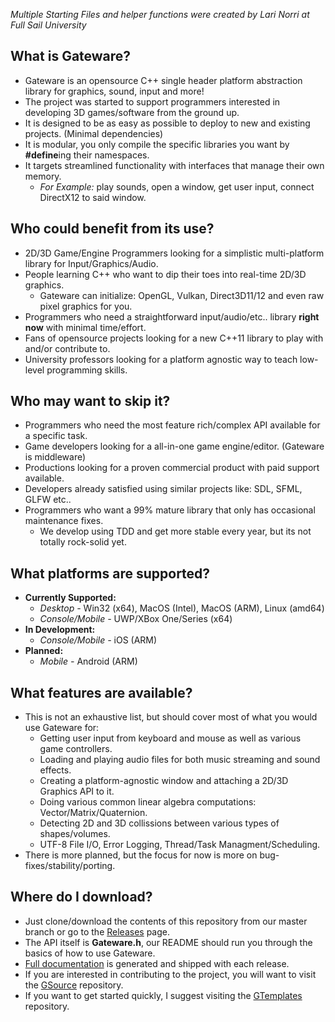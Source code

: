 *Multiple Starting Files and helper functions were created by Lari Norri at Full Sail University*


## What is Gateware?
* Gateware is an opensource C++ single header platform abstraction library for graphics, sound, input and more!
* The project was started to support programmers interested in developing 3D games/software from the ground up. 
* It is designed to be as easy as possible to deploy to new and existing projects. (Minimal dependencies)
* It is modular, you only compile the specific libraries you want by **#define**ing their namespaces.
* It targets streamlined functionality with interfaces that manage their own memory.
	* *For Example:* play sounds, open a window, get user input, connect DirectX12 to said window.

## Who could benefit from its use?
* 2D/3D Game/Engine Programmers looking for a simplistic multi-platform library for Input/Graphics/Audio.
* People learning C++ who want to dip their toes into real-time 2D/3D graphics.
	* Gateware can initialize: OpenGL, Vulkan, Direct3D11/12 and even raw pixel graphics for you.
* Programmers who need a straightforward input/audio/etc.. library **right now** with minimal time/effort.
* Fans of opensource projects looking for a new C++11 library to play with and/or contribute to.
* University professors looking for a platform agnostic way to teach low-level programming skills.

## Who may want to skip it?
* Programmers who need the most feature rich/complex API available for a specific task.
* Game developers looking for a all-in-one game engine/editor. (Gateware is middleware)
* Productions looking for a proven commercial product with paid support available.
* Developers already satisfied using similar projects like: SDL, SFML, GLFW etc..
* Programmers who want a 99% mature library that only has occasional maintenance fixes.
	* We develop using TDD and get more stable every year, but its not totally rock-solid yet.

## What platforms are supported?
* **Currently Supported:**
	* *Desktop -* Win32 (x64), MacOS (Intel), MacOS (ARM), Linux (amd64)
	* *Console/Mobile -* UWP/XBox One/Series (x64)
* **In Development:**
	* *Console/Mobile -* iOS (ARM)
* **Planned:**
	* *Mobile -* Android (ARM)

## What features are available?
* This is not an exhaustive list, but should cover most of what you would use Gateware for:
	* Getting user input from keyboard and mouse as well as various game controllers.
	* Loading and playing audio files for both music streaming and sound effects.
	* Creating a platform-agnostic window and attaching a 2D/3D Graphics API to it.
	* Doing various common linear algebra computations: Vector/Matrix/Quaternion.
	* Detecting 2D and 3D collissions between various types of shapes/volumes.
	* UTF-8 File I/O, Error Logging, Thread/Task Managment/Scheduling.
* There is more planned, but the focus for now is more on bug-fixes/stability/porting.

## Where do I download?
* Just clone/download the contents of this repository from our master branch or go to the [Releases](https://gitlab.com/gateware-development/gateware/-/releases) page.
* The API itself is **Gateware.h**, our README should run you through the basics of how to use Gateware.
* [Full documentation](https://gateware-development.gitlab.io/gcompiler/) is generated and shipped with each release.
* If you are interested in contributing to the project, you will want to visit the [GSource](https://gitlab.com/gateware-development/gsource) repository.
* If you want to get started quickly, I suggest visiting the [GTemplates](https://gitlab.com/gateware-development/gtemplates) repository.

 
